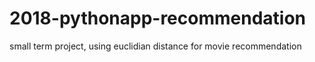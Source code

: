 # 2018-pythonapp-recommendation
small term project, using euclidian distance for movie recommendation 
